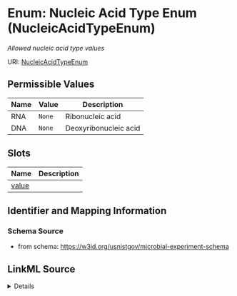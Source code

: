 # Enum: Nucleic Acid Type Enum (NucleicAcidTypeEnum)




_Allowed nucleic acid type values_





URI: [NucleicAcidTypeEnum](NucleicAcidTypeEnum.md)

## Permissible Values

| Name | Value | Description |
| --- | --- | --- |
| RNA | `None` | Ribonucleic acid |
| DNA | `None` | Deoxyribonucleic acid |




## Slots

| Name | Description |
| ---  | --- |
| [value](value.md) |  |






## Identifier and Mapping Information







### Schema Source


* from schema: https://w3id.org/usnistgov/microbial-experiment-schema






## LinkML Source

<details>
```yaml
name: NucleicAcidTypeEnum
description: Allowed nucleic acid type values
title: Nucleic Acid Type Enum
from_schema: https://w3id.org/usnistgov/microbial-experiment-schema
rank: 1000
permissible_values:
  RNA:
    text: RNA
    description: Ribonucleic acid
  DNA:
    text: DNA
    description: Deoxyribonucleic acid

```
</details>
